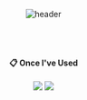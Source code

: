 <div align="center">

  ![header](https://capsule-render.vercel.app/api?type=cylinder&color=000000&height=150&section=header&text=bumjun2&fontColor=ffffff&fontSize=70&animation=fadeIn&fontAlignY=55)

  <br/>
  <br/>

  ####  :clipboard: Once I've Used 


  <img src="https://img.shields.io/badge/HTML5-E34F26?style=for-the-badge&logo=HTML5&logoColor=white">  <img     
  src="https://img.shields.io/badge/VSC-007ACC?style=for-the-badge&logo=VisualStudioCode&logoColor=white"> 

</div>


